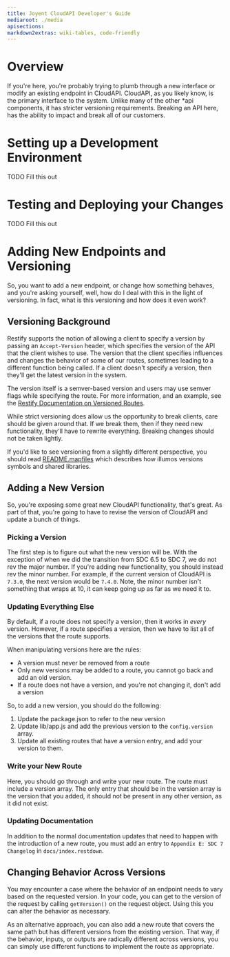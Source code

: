 ```yaml
---
title: Joyent CloudAPI Developer's Guide
mediaroot: ./media
apisections:
markdown2extras: wiki-tables, code-friendly
---
```

<!--
    This Source Code Form is subject to the terms of the Mozilla Public
    License, v. 2.0. If a copy of the MPL was not distributed with this
    file, You can obtain one at http://mozilla.org/MPL/2.0/.
-->

<!--
    Copyright (c) 2015, Joyent, Inc.
-->

# Overview

If you're here, you're probably trying to plumb through a new interface or
modify an existing endpoint in CloudAPI. CloudAPI, as you likely know, is the
primary interface to the system. Unlike many of the other *api components, it
has stricter versioning requirements. Breaking an API here, has the ability to
impact and break all of our customers.

# Setting up a Development Environment

TODO Fill this out

# Testing and Deploying your Changes

TODO Fill this out

# Adding New Endpoints and Versioning

So, you want to add a new endpoint, or change how something behaves, and you're
asking yourself, well, how do I deal with this in the light of versioning. In
fact, what is this versioning and how does it even work?

## Versioning Background

Restify supports the notion of allowing a client to specify a version by passing
an `Accept-Version` header, which specifies the version of the API that the
client wishes to use. The version that the client specifies influences and
changes the behavior of some of our routes, sometimes leading to a different
function being called. If a client doesn't specify a version, then they'll get
the latest version in the system.

The version itself is a semver-based version and users may use semver flags
while specifying the route. For more information, and an example, see the
[Restify Documentation on Versioned
Routes](http://mcavage.me/node-restify/#versioned-routes).

While strict versioning does allow us the opportunity to break clients, care
should be given around that. If we break them, then if they need new
functionality, they'll have to rewrite everything. Breaking changes should not
be taken lightly.

If you'd like to see versioning from a slightly different perspective, you
should read
[README.mapfiles](http://src.illumos.org/source/xref/illumos-gate/usr/src/lib/README.mapfiles)
which describes how illumos versions symbols and shared libraries.

## Adding a New Version

So, you're exposing some great new CloudAPI functionality, that's great. As part
of that, you're going to have to revise the version of CloudAPI and update a
bunch of things.

### Picking a Version

The first step is to figure out what the new version will be. With the exception
of when we did the transition from SDC 6.5 to SDC 7, we do not rev the major
number. If you're adding new functionality, you should instead rev the minor
number. For example, if the current version of CloudAPI is `7.3.0`, the next
version would be `7.4.0`. Note, the minor number isn't something that wraps at
10, it can keep going up as far as we need it to.

### Updating Everything Else

By default, if a route does not specify a version, then it works in _every_
version. However, if a route specifies a version, then we have to list all of
the versions that the route supports.

When manipulating versions here are the rules:

* A version must never be removed from a route
* Only new versions may be added to a route, you cannot go back and add an old
  version.
* If a route does not have a version, and you're not changing it, don't add a
  version

So, to add a new version, you should do the following:

1) Update the package.json to refer to the new version
2) Update lib/app.js and add the previous version to the `config.version` array.
3) Update all existing routes that have a version entry, and add your version to
them.

### Write your New Route

Here, you should go through and write your new route. The route must include a
version array. The only entry that should be in the version array is the version
that you added, it should not be present in any other version, as it did not
exist.

### Updating Documentation

In addition to the normal documentation updates that need to happen with the
introduction of a new route, you must add an entry to `Appendix E: SDC 7
Changelog` in `docs/index.restdown`.

## Changing Behavior Across Versions

You may encounter a case where the behavior of an endpoint needs to vary based
on the requested version. In your code, you can get to the version of the
request by calling `getVersion()` on the request object. Using this you can
alter the behavior as necessary.

As an alternative approach, you can also add a new route that covers the same
path but has different versions from the existing version. That way, if the
behavior, inputs, or outputs are radically different across versions, you can
simply use different functions to implement the route as appropriate.
